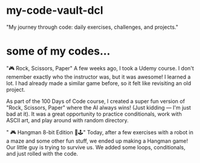 # my-code-vault-dcl
"My journey through code: daily exercises, challenges, and projects."
# some of my codes...
"🎮 Rock, Scissors, Paper"
A few weeks ago, I took a Udemy course. I don't remember exactly who the instructor was, but it was awesome! I learned a lot. I had already made a similar game before, so it felt like revisiting an old project.

As part of the 100 Days of Code course, I created a super fun version of "Rock, Scissors, Paper" where the AI always wins! (Just kidding — I'm just bad at it). It was a great opportunity to practice conditionals, work with ASCII art, and play around with random directory.

" 🎮 Hangman 8-bit Edition 🧱🕹️"
Today, after a few exercises with a robot in a maze and some other fun stuff, we ended up making a Hangman game! Our little guy is trying to survive us. We added some loops, conditionals, and just rolled with the code.
